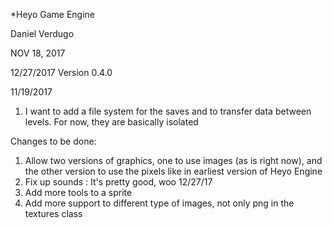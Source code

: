 *Heyo Game Engine

Daniel Verdugo

NOV 18, 2017


12/27/2017
Version	0.4.0

11/19/2017
1. I want to add a file system for the saves and to transfer data between levels. For now, they are basically isolated


Changes to be done:
1. Allow two versions of graphics, one to use images (as is right now), and the other version to use the pixels like in earliest version of Heyo Engine
2. Fix up sounds	: It's pretty good, woo 12/27/17
3. Add more tools to a sprite	
4. Add more support to different type of images, not only png in the textures class
